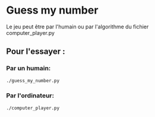# Guess my number

Le jeu peut être par l'humain ou par l'algorithme du fichier computer_player.py

## Pour l'essayer :

### Par un humain:

```bash
./guess_my_number.py
```

### Par l'ordinateur:

```bash
./computer_player.py
```
